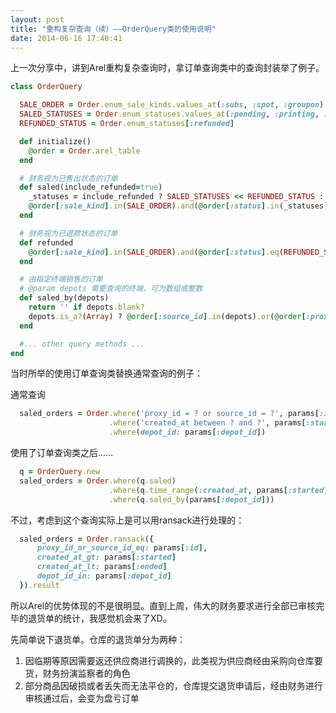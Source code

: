 ```yaml
---
layout: post
title: "重构复杂查询（续）——OrderQuery类的使用说明"
date: 2014-06-16 17:40:41
---
```


上一次分享中，讲到Arel重构复杂查询时，拿订单查询类中的查询封装举了例子。

``` ruby
class OrderQuery

  SALE_ORDER = Order.enum_sale_kinds.values_at(:subs, :spot, :groupon)
  SALED_STATUSES = Order.enum_statuses.values_at(:pending, :printing, :arranging, :shipping, :finished, :ready)
  REFUNDED_STATUS = Order.enum_statuses[:refunded]

  def initialize()
    @order = Order.arel_table
  end

  # 财务视为已售出状态的订单
  def saled(include_refunded=true)
    _statuses = include_refunded ? SALED_STATUSES << REFUNDED_STATUS : SALED_STATUSES
    @order[:sale_kind].in(SALE_ORDER).and(@order[:status].in(_statuses))
  end

  # 财务视为已退款状态的订单
  def refunded
    @order[:sale_kind].in(SALE_ORDER).and(@order[:status].eq(REFUNDED_STATUS))
  end

  # 由指定终端销售的订单
  # @param depots 需要查询的终端，可为数组或整数
  def saled_by(depots)
    return '' if depots.blank?
    depots.is_a?(Array) ? @order[:source_id].in(depots).or(@order[:proxy_id].in(depots)) : @order[:source_id].eq(depots).or(@order[:proxy_id].eq(depots))
  end

  #... other query methods ...
end
```


当时所举的使用订单查询类替换通常查询的例子：

通常查询

``` ruby
  saled_orders = Order.where('proxy_id = ? or source_id = ?', params[:id], params[:id])
                      .where('created_at between ? and ?', params[:started], params[:ended])
                      .where(depot_id: params[:depot_id])
```
使用了订单查询类之后……

``` ruby
  q = OrderQuery.new
  saled_orders = Order.where(q.saled)
                      .where(q.time_range(:created_at, params[:started], params[:ended]))
                      .where(q.saled_by(params[:depot_id]))
```

不过，考虑到这个查询实际上是可以用ransack进行处理的：

``` ruby
  saled_orders = Order.ransack({
      proxy_id_or_source_id_eq: params[:id],
      created_at_gt: params[:started]
      created_at_lt: params[:ended]
      depot_id_in: params[:depot_id]
  }).result
```

所以Arel的优势体现的不是很明显。直到上周，伟大的财务要求进行全部已审核完毕的退货单的统计，我感觉机会来了XD。

先简单说下退货单。仓库的退货单分为两种：

1. 因临期等原因需要返还供应商进行调换的，此类视为供应商经由采购向仓库要货，财务扮演监察者的角色
2. 部分商品因破损或者丢失而无法平仓的，仓库提交退货申请后，经由财务进行审核通过后，会变为盘亏订单


